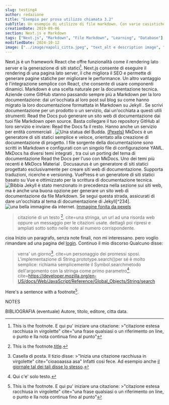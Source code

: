 ```yaml
---
slug: testing4
author: redazione
title: "Esempio per prova utilizzo chiamata 3.2"
subTitle: Un esempio di utilizzo di file markdown. Con varie casistiche.
creationDate: 2019-09-06
section: Next.js e Markdown
tags: ["Next.js", "Markdown", "File Markdown", "Learning", "Database"]
modifiedDate: 2024-10-12
image: ["../image/napoli_citta.jpeg", "text_alt e description image", "(by Pexels)", "https://www.pexels.com/it-it/foto/mare-spiaggia-costa-montagna-17311064/"]
---
```

Next.js è un framework React che offre funzionalità come il rendering lato server e la generazione di siti statici[^1].
Next.js consente di eseguire il rendering di una pagina lato server, il che migliora il SEO e permette di generare pagine statiche per migliorare le performance.
Un altro vantaggio è l'integrazione semplice con React, che consente di usare componenti dinamici.
Markdown è una scelta naturale per la documentazione tecnica. Aziende come GitHub stanno passando sempre più a Markdown per la loro documentazione: dai un'occhiata al loro post sul blog su come hanno migrato la loro documentazione formattata in Markdown su Jekyll . Se scrivi documentazione per un prodotto o un servizio, dai un'occhiata a questi utili strumenti:
Read the Docs può generare un sito web di documentazione dai tuoi file Markdown open source. Basta collegare il tuo repository GitHub al loro servizio e inviare: Read the Docs fa il resto. Hanno anche un servizio per entità commerciali .
![Una statua del Budda. ](../image/buddismo.jpeg) [(Pexels)](https://www.pexels.com/it-it/foto/formazione-rocciosa-marrone-e-grigia-5769435/)
MkDocs è un generatore di siti statici semplice e veloce, orientato alla creazione di documentazione di progetto. I file sorgente della documentazione sono scritti in Markdown e configurati con un singolo file di configurazione YAML. MkDocs ha diversi temi integrati , tra cui un porting del tema di documentazione Read the Docs per l'uso con MkDocs. Uno dei temi più recenti è MkDocs Material .
Docusaurus è un generatore di siti statici progettato esclusivamente per creare siti web di documentazione. Supporta traduzioni, ricerche e versioning.
VuePress è un generatore di siti statici basato su Vue e ottimizzato per la scrittura di documentazione tecnica.
![Bibbia](https://images.pexels.com/photos/372326/pexels-photo-372326.jpeg?auto=compress&cs=tinysrgb&w=1260&h=750&dpr=1)
Jekyll è stato menzionato in precedenza nella sezione sui siti web, ma è anche una buona opzione per generare un sito web di documentazione da file Markdown. Se segui questa strada, assicurati di dare un'occhiata al tema di documentazione di Jekyll[^234].
![una bella immagine da internet. ](https://images.pexels.com/photos/539746/pexels-photo-539746.jpeg?auto=compress&cs=tinysrgb&w=1260&h=750&dpr=1) [Immagine fonita da pexels](https://www.pexels.com/it-it/)

>citazione di un testo [^2]. cite=una stringa, un url ad una risorda web oppure un messaggio per le citazioni usate. dettagli poi ripresi e ampliati sotto sotto nelle note al numero corrispondente.

cioa
Inizio un paragrafo, senza note finali, non mi interessano. pero voglio rimandare ad una pagina del [login](./login). Continuo il mio discorso
Qualcuno disse:
>verra' un giorno[^3].  cite=un personaggio dei promessi sposi.
>L'implementazione di String.prototype.search()per sé è molto semplice: richiama semplicemente il Symbol.searchmetodo dell'argomento con la stringa come primo parametro[^4]. cite=https://developer.mozilla.org/en-US/docs/Web/JavaScript/Reference/Global_Objects/String/search

Here's a sentence with a footnote[^1].


NOTES

[^1]: This is the footnote. E qui pu' iniziare una citazione: >"citazione estesa racchiusa in virgolette"  cite="una frase qualsiasi o un riferimento on line, o punto e lla nota continua fino al punto"
[^2]: This is the footnote.[title](https://www.example.com).
[^3]: Casella di posta. Il tizio disse: >"Inizia una citazione racchiusa in virgolette" cite="cioaoaassa asa" Infatti cosi fece. Ad esempio anche [il giornale tal dei tali disse lo stesso](https://www.example.com).
[^4]: Qui c'e' solo testo.
[^5]: Un altra citazione. [ecco un link](https://www.example.com). Poi del testo e una citazione: >"ciao sono una citazione" cite="riferimento alla citazione" Ultimo testo.
[^6]: Cf. Autore A., nome del testo, casa editrice, 2021 Citta, pagg.
[^7]: Provo un altra nota. Inizio una citazione: >"ecco una citazione. Sara piu grande e deve finire con il punto." cite="il testo per la cite" Inizio una nuova frare e poi la chiudo. [quimi serve un link](https://www.example.com).

BIBLIOGRAFIA (eventuale)
Autore, titolo, editore, citta data.
[^8]: una prova